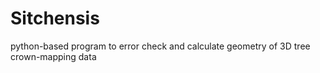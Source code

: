 # Sitchensis
python-based program to error check and calculate geometry of  3D tree crown-mapping data
